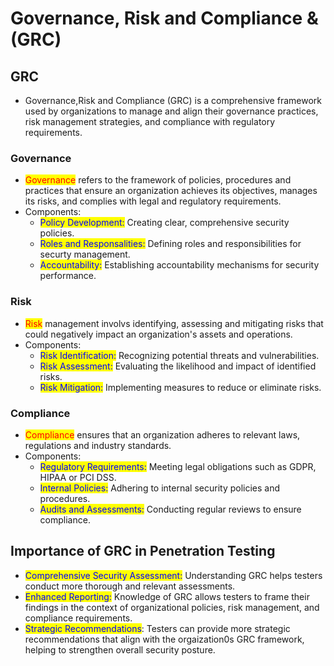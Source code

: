 # Governance, Risk and Compliance & (GRC)

## GRC

* Governance,Risk and Compliance (GRC) is a comprehensive framework used by organizations to manage and align their governance practices, risk management strategies, and compliance with regulatory requirements.

### Governance

* <mark style="color:red;">Governance</mark> refers to the framework of policies, procedures and practices that ensure an organization achieves its objectives, manages its risks, and complies with legal and regulatory requirements.
* Components:
  * <mark style="color:blue;">Policy Development:</mark> Creating clear, comprehensive security policies.&#x20;
  * <mark style="color:blue;">Roles and Responsalities:</mark> Defining roles and responsibilities for securty management.
  * <mark style="color:blue;">Accountability:</mark> Establishing accountability mechanisms for security performance.

### Risk

* <mark style="color:red;">Risk</mark> management involvs identifying, assessing and mitigating risks that could negatively impact an organization's assets and operations.
* Components:
  * <mark style="color:blue;">Risk Identification:</mark> Recognizing potential threats and vulnerabilities.
  * <mark style="color:blue;">Risk Assessment:</mark> Evaluating the likelihood and impact of identified risks.
  * <mark style="color:blue;">Risk Mitigation:</mark> Implementing measures to reduce or eliminate risks.

### Compliance

* <mark style="color:red;">Compliance</mark> ensures that an organization adheres to relevant laws, regulations and industry standards.
* Components:
  * <mark style="color:blue;">Regulatory Requirements:</mark> Meeting legal obligations such as GDPR, HIPAA or PCI DSS.
  * <mark style="color:blue;">Internal Policies:</mark> Adhering to internal security policies and procedures.&#x20;
  * <mark style="color:blue;">Audits and Assessments:</mark> Conducting regular reviews to ensure compliance.

## Importance of GRC in Penetration Testing

* <mark style="color:blue;">Comprehensive Security Assessment:</mark> Understanding GRC helps testers conduct more thorough and relevant assessments.
* <mark style="color:blue;">Enhanced Reporting:</mark> Knowledge of GRC allows testers to frame their findings in the context of organizational policies, risk management, and compliance requirements.
* <mark style="color:blue;">Strategic Recommendations</mark>: Testers can provide more strategic recommendations that align with the orgaization0s GRC framework, helping to strengthen overall security posture.



































